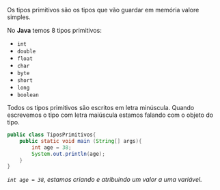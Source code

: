 Os tipos primitivos são os tipos que vão guardar em memória valore simples.

No **Java** temos 8 tipos primitivos:

- `int`
- `double`
- `float`
- `char`
- `byte`
- `short`
- `long`
- `boolean`

Todos os tipos primitivos são escritos em letra minúscula. Quando escrevemos o tipo com letra maiúscula estamos falando com o objeto do tipo.

```Java
public class TiposPrimitivos{
	public static void main (String[] args){
		int age = 38;
		System.out.println(age);
	}
}
```
*`int age = 38`, estamos criando e atribuindo um valor a uma variável.*